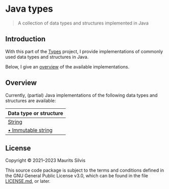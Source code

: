 # Java types

> A collection of data types and structures implemented in Java

## Introduction

With this part of the [Types](https://github.com/mauritssilvis/types) project, I provide implementations of commonly used data types and structures in Java.

Below, I give an [overview](#overview) of the available implementations.

## Overview

Currently, (partial) Java implementations of the following data types and structures are available:

| Data type or structure                                                 |
|------------------------------------------------------------------------|
| [String](src/main/java/nl/mauritssilvis/types/java/string)             |
| [• Immutable string](src/main/java/nl/mauritssilvis/types/java/string) |

## License

Copyright © 2021–2023 Maurits Silvis

This source code package is subject to the terms and conditions defined in the GNU General Public License v3.0, which can be found in the file [LICENSE.md](LICENSE.md), or later.
